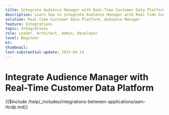 ```yaml
---
title: Integrate Audience Manager with Real-Time Customer Data Platform
description: Learn how to integrate Audience Manager with Real-Time Customer Data Platform. 
solution: Real-time Customer Data Platform, Audience Manager
feature: Integrations
topic: Integrations
role: Leader, Architect, Admin, Developer
level: Beginner
kt:
thumbnail:
last-substantial-update: 2023-04-14
---
```


# Integrate Audience Manager with Real-Time Customer Data Platform

{{$include /help/_includes/integrations-between-applications/aam-rtcdp.md}}
